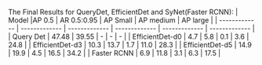 The Final Results for QueryDet, EfficientDet and SyNet(Faster RCNN):
| Model |AP 0.5 | AR 0.5:0.95  | AP Small | AP medium  | AP large |
| ------------- | ------------- | ------------- | ------------- | ------------- | ------------- |
| Query Det | 47.48  |  39.55  |  -  |  -  |  -  |
| EfficientDet-d0  |  4.7  |  5.8  |  0.1  |  3.6  |  24.8  |
| EfficientDet-d3  |  10.3  |  13.7  |  1.7  |  11.0  |  28.3  |
| EfficientDet-d5  |  14.9  |  19.9  |  4.5  |  16.5  |  34.2  |
| Faster RCNN  |  6.9  |  11.8  |  3.1  |  6.3  |  17.5  |
